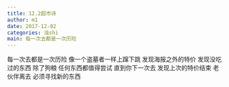 ```yaml
---
title: 12.2超市诗
author: m1
date: 2017-12-02
categories: 浊shi
main: 每一次去都是一次历险
---
```


每一次去都是一次历险
像一个盗墓者一样上蹿下跳
发现海报之外的特价
发现没吃过的东西
除了狗粮
任何东西都值得尝试
直到你下一次去
发现上次的特价结束
老伙伴离去
必须寻找新的东西